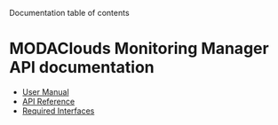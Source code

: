 Documentation table of contents

# MODAClouds Monitoring Manager API documentation

* [User Manual](user-manual.md)
* [API Reference](api.md)
* [Required Interfaces](required-if.md)